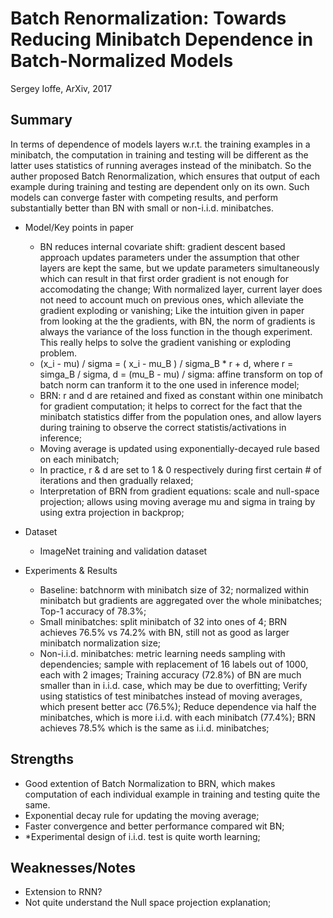 # Batch Renormalization: Towards Reducing Minibatch Dependence in Batch-Normalized Models

Sergey Ioffe, ArXiv, 2017

## Summary

In terms of dependence of models layers w.r.t. the training examples in a minibatch, the computation in training and testing will be different as the latter uses statistics of running averages instead of the minibatch. So the auther proposed Batch Renormalization, which ensures that output of each example during training and testing are dependent only on its own. Such models can converge faster with competing results, and perform substantially better than BN with small or non-i.i.d. minibatches.

- Model/Key points in paper
  - BN reduces internal covariate shift: gradient descent based approach updates parameters under the assumption that other layers are kept the same, but we update parameters simultaneously which can result in that first order gradient is not enough for accomodating the change; With normalized layer, current layer does not need to account much on previous ones, which alleviate the gradient exploding or vanishing; Like the intuition given in paper from looking at the the gradients, with BN, the norm of gradients is always the variance of the loss function in the though experiment. This really helps to solve the gradient vanishing or exploding problem.
  - (x_i - mu) / sigma = ( x_i - mu_B ) / sigma_B * r + d, where r = simga_B / sigma, d = (mu_B - mu) / sigma: affine transform on top of batch norm can tranform it to the one used in inference model;
  - BRN: r and d are retained and fixed as constant within one minibatch for gradient computation; it helps to correct for the fact that the minibatch statistics differ from the population ones, and allow layers during training to observe the correct statistis/activations in inference;
  - Moving average is updated using exponentially-decayed rule based on each minibatch;
  - In practice, r & d are set to 1 & 0 respectively during first certain # of iterations and then gradually relaxed;
  - Interpretation of BRN from gradient equations: scale and null-space projection; allows using moving average mu and sigma in traing by using extra projection in backprop;

- Dataset
  - ImageNet training and validation dataset

- Experiments & Results
  - Baseline: batchnorm with minibatch size of 32; normalized within minibatch but gradients are aggregated over the whole minibatches; Top-1 accuracy of 78.3%;
  - Small minibatches: split minibatch of 32 into ones of 4; BRN achieves 76.5% vs 74.2% with BN, still not as good as larger minibatch normalization size;
  - Non-i.i.d. minibatches: metric learning needs sampling with dependencies; sample with replacement of 16 labels out of 1000, each with 2 images; Training accuracy (72.8%) of BN are much smaller than in i.i.d. case, which may be due to overfitting; Verify using statistics of test minibatches instead of moving averages, which present better acc (76.5%); Reduce dependence via half the minibatches, which is more i.i.d. with each minibatch (77.4%); BRN achieves 78.5% which is the same as i.i.d. minibatches;
  
## Strengths
- Good extention of Batch Normalization to BRN, which makes computation of each individual example in training and testing quite the same.
- Exponential decay rule for updating the moving average;
- Faster convergence and better performance compared wit BN;
- *Experimental design of i.i.d. test is quite worth learning;
  
## Weaknesses/Notes
- Extension to RNN?
- Not quite understand the Null space projection explanation;
